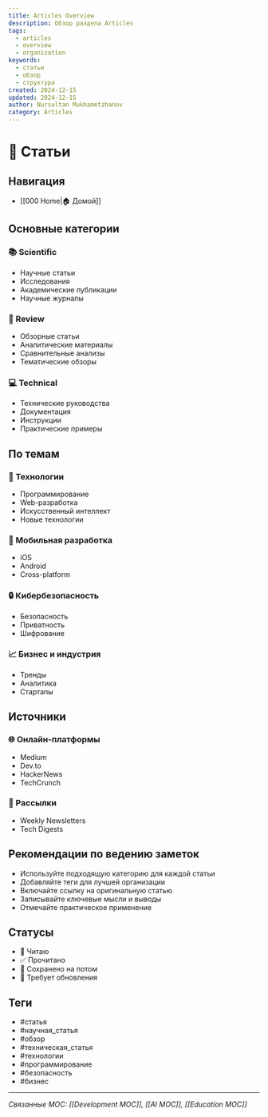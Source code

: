 ```yaml
---
title: Articles Overview
description: Обзор раздела Articles
tags:
  - articles
  - overview
  - organization
keywords:
  - статьи
  - обзор
  - структура
created: 2024-12-15
updated: 2024-12-15
author: Nursultan Mukhametzhanov
category: Articles
---
```


# 📰 Статьи

## Навигация
- [[000 Home|🏠 Домой]]

## Основные категории
### 📚 Scientific
- Научные статьи
- Исследования
- Академические публикации
- Научные журналы

### 📝 Review
- Обзорные статьи
- Аналитические материалы
- Сравнительные анализы
- Тематические обзоры

### 💻 Technical
- Технические руководства
- Документация
- Инструкции
- Практические примеры

## По темам
### 🔧 Технологии
- Программирование
- Web-разработка
- Искусственный интеллект
- Новые технологии

### 📱 Мобильная разработка
- iOS
- Android
- Cross-platform

### 🔒 Кибербезопасность
- Безопасность
- Приватность
- Шифрование

### 📈 Бизнес и индустрия
- Тренды
- Аналитика
- Стартапы

## Источники
### 🌐 Онлайн-платформы
- Medium
- Dev.to
- HackerNews
- TechCrunch

### 📧 Рассылки
- Weekly Newsletters
- Tech Digests

## Рекомендации по ведению заметок
- Используйте подходящую категорию для каждой статьи
- Добавляйте теги для лучшей организации
- Включайте ссылку на оригинальную статью
- Записывайте ключевые мысли и выводы
- Отмечайте практическое применение

## Статусы
- 📖 Читаю
- ✅ Прочитано
- 📌 Сохранено на потом
- 🔄 Требует обновления

## Теги
- #статья
- #научная_статья
- #обзор
- #техническая_статья
- #технологии
- #программирование
- #безопасность
- #бизнес

---
*Связанные MOC: [[Development MOC]], [[AI MOC]], [[Education MOC]]*
